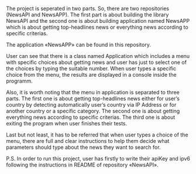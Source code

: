 The project is seperated in two parts. So, there are two repositories (NewsAPI and NewsAPP).
The first part is about building the library NewsAPI and the second one is about building application named NewsAPP which is about getting top-headlines news or everything news according to specific criterias.

The application «NewsAPP» can be found in this repository. 

User can see that there is a class named Application which includes a menu with specific choices about getting news and user has just to select one of the choices by typing the suitable number. When user types a specific choice from the menu, the results are displayed in a console inside the programm. 

Also, it is worth noting that the menu in application is separated to three parts. The first one is about getting top-headlines news either for user’s country by detecting automatically user’s country via IP Address or for another country or a specific category. The second one is about getting everything news according to specific criterias. The third one is about exiting the program when user finishes their tests. 

Last but not least, it has to be referred that when user types a choice of the menu, there are full and clear instructions to help them decide what parameters should type about the news they want to search for.

P.S. Ιn order to run this project, user has firstly to write their apiKey and ipv6 following the instructions in README of repository «NewsAPΙ».
